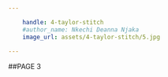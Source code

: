 ```yaml
---

    handle: 4-taylor-stitch
    #author_name: Nkechi Deanna Njaka
    image_url: assets/4-taylor-stitch/5.jpg
        
---
```



##PAGE 3 